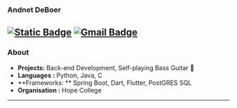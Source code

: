 ### Andnet DeBoer
[![Static Badge](https://img.shields.io/badge/-LinkedIn-blue?style=flat-square&logo=Linkedin&logoColor=white&link=https://www.linkedin.com/in/andnetdeboer/)](https://www.linkedin.com/in/andnetdeboer/)
[![Gmail Badge](https://img.shields.io/badge/-deboerandnet@gmail.com-c14438?style=flat-square&logo=Gmail&logoColor=white&link=mailto:deboerandnet@gmail.com)](mailto:deboerandnet@gmail.com)
---------------------------------------------------------------------------------------------------------------------------------------------------------------------------------
### About

-  **Projects:** Back-end Development, Self-playing Bass Guitar 🎸
-  **Languages :** Python, Java, C
-  **Frameworks: ** Spring Boot, Dart, Flutter, PostGRES SQL
-  **Organisation :** Hope College

---------------------------------------------------------------------------------------------------------------------------------------------------------------------------------

[//]: # "![github stats](https://github-readme-stats.vercel.app/api?username=andnet-deboer&show_icons=true)"

[//]: # "---------------------------------------------------------------------------------------------------------------------------------------------------------------------------------"


